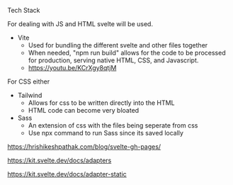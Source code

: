 Tech Stack

For dealing with JS and HTML svelte will be used.

- Vite
    - Used for bundling the different svelte and other files together
    - When needed, "npm run build" allows for the code to be processed for production, serving native HTML, CSS, and Javascript.
    - https://youtu.be/KCrXgy8qtjM

For CSS either
- Tailwind
    - Allows for css to be written directly into the HTML 
    - HTML code can become very bloated
- Sass
    - An extension of css with the files being seperate from css
    - Use npx command to run Sass since its saved locally

https://hrishikeshpathak.com/blog/svelte-gh-pages/

https://kit.svelte.dev/docs/adapters

https://kit.svelte.dev/docs/adapter-static


